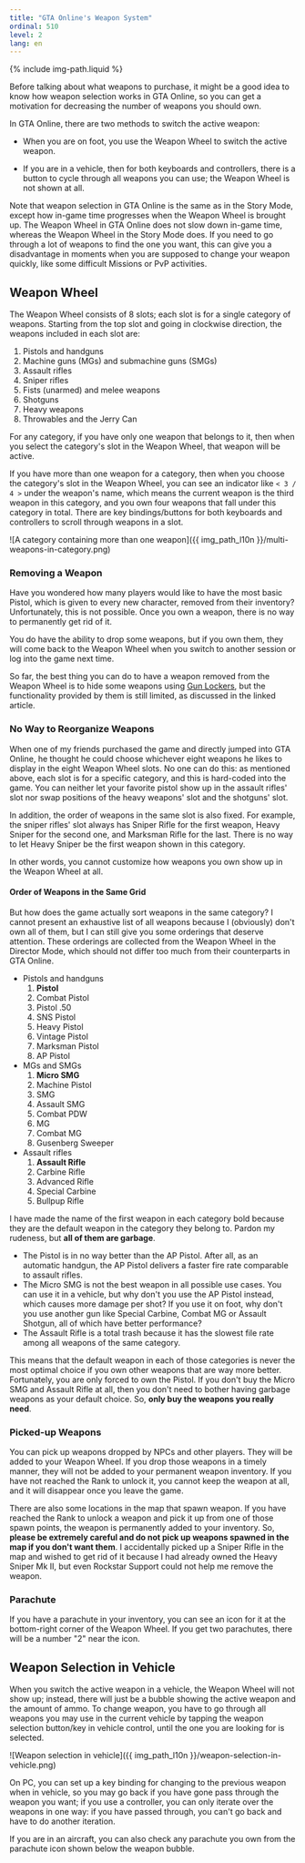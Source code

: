```yaml
---
title: "GTA Online's Weapon System"
ordinal: 510
level: 2
lang: en
---
```

{% include img-path.liquid %}

Before talking about what weapons to purchase, it might be a good idea to know
how weapon selection works in GTA Online, so you can get a motivation for
decreasing the number of weapons you should own.

In GTA Online, there are two methods to switch the active weapon:

- When you are on foot, you use the Weapon Wheel to switch the active weapon.

- If you are in a vehicle, then for both keyboards and controllers, there is a
  button to cycle through all weapons you can use; the Weapon Wheel is not
  shown at all.

Note that weapon selection in GTA Online is the same as in the Story Mode,
except how in-game time progresses when the Weapon Wheel is brought up. The
Weapon Wheel in GTA Online does not slow down in-game time, whereas the Weapon
Wheel in the Story Mode does. If you need to go through a lot of weapons to
find the one you want, this can give you a disadvantage in moments when you are
supposed to change your weapon quickly, like some difficult Missions or PvP
activities.

## Weapon Wheel

The Weapon Wheel consists of 8 slots; each slot is for a single category of
weapons. Starting from the top slot and going in clockwise direction, the
weapons included in each slot are:

1. Pistols and handguns
2. Machine guns (MGs) and submachine guns (SMGs)
3. Assault rifles
4. Sniper rifles
5. Fists (unarmed) and melee weapons
6. Shotguns
7. Heavy weapons
8. Throwables and the Jerry Can

For any category, if you have only one weapon that belongs to it, then when you
select the category's slot in the Weapon Wheel, that weapon will be active.

If you have more than one weapon for a category, then when you choose the
category's slot in the Weapon Wheel, you can see an indicator like `< 3 / 4 >`
under the weapon's name, which means the current weapon is the third weapon in
this category, and you own four weapons that fall under this category in total.
There are key bindings/buttons for both keyboards and controllers to scroll
through weapons in a slot.

![A category containing more than one
weapon]({{ img_path_l10n }}/multi-weapons-in-category.png)

### Removing a Weapon

Have you wondered how many players would like to have the most basic Pistol,
which is given to every new character, removed from their inventory?
Unfortunately, this is not possible. Once you own a weapon, there is no way to
permanently get rid of it.

You do have the ability to drop some weapons, but if you own them, they will
come back to the Weapon Wheel when you switch to another session or log into
the game next time.

So far, the best thing you can do to have a weapon removed from the Weapon
Wheel is to hide some weapons using [Gun Lockers](null), but the functionality
provided by them is still limited, as discussed in the linked article.

### No Way to Reorganize Weapons

When one of my friends purchased the game and directly jumped into GTA Online,
he thought he could choose whichever eight weapons he likes to display in the
eight Weapon Wheel slots. No one can do this: as mentioned above, each slot is
for a specific category, and this is hard-coded into the game. You can neither
let your favorite pistol show up in the assault rifles' slot nor swap positions
of the heavy weapons' slot and the shotguns' slot.

In addition, the order of weapons in the same slot is also fixed. For example,
the sniper rifles' slot always has Sniper Rifle for the first weapon, Heavy
Sniper for the second one, and Marksman Rifle for the last. There is no way to
let Heavy Sniper be the first weapon shown in this category.

In other words, you cannot customize how weapons you own show up in the Weapon
Wheel at all.

#### Order of Weapons in the Same Grid

But how does the game actually sort weapons in the same category? I cannot
present an exhaustive list of all weapons because I (obviously) don't own all
of them, but I can still give you some orderings that deserve attention. These
orderings are collected from the Weapon Wheel in the Director Mode, which
should not differ too much from their counterparts in GTA Online.

- Pistols and handguns
  1. **Pistol**
  2. Combat Pistol
  3. Pistol .50
  4. SNS Pistol
  5. Heavy Pistol
  6. Vintage Pistol
  7. Marksman Pistol
  8. AP Pistol
- MGs and SMGs
  1. **Micro SMG**
  2. Machine Pistol
  3. SMG
  4. Assault SMG
  5. Combat PDW
  6. MG
  7. Combat MG
  8. Gusenberg Sweeper
- Assault rifles
  1. **Assault Rifle**
  2. Carbine Rifle
  3. Advanced Rifle
  4. Special Carbine
  5. Bullpup Rifle

I have made the name of the first weapon in each category bold because they are
the default weapon in the category they belong to. Pardon my rudeness, but
**all of them are garbage**.

- The Pistol is in no way better than the AP Pistol. After all, as an automatic
  handgun, the AP Pistol delivers a faster fire rate comparable to assault
  rifles.
- The Micro SMG is not the best weapon in all possible use cases. You can use
  it in a vehicle, but why don't you use the AP Pistol instead, which causes
  more damage per shot? If you use it on foot, why don't you use another gun
  like Special Carbine, Combat MG or Assault Shotgun, all of which have better
  performance?
- The Assault Rifle is a total trash because it has the slowest file rate among
  all weapons of the same category.

This means that the default weapon in each of those categories is never the
most optimal choice if you own other weapons that are way more better.
Fortunately, you are only forced to own the Pistol. If you don't buy the Micro
SMG and Assault Rifle at all, then you don't need to bother having garbage
weapons as your default choice. So, **only buy the weapons you really need**.

### Picked-up Weapons

You can pick up weapons dropped by NPCs and other players. They will be added
to your Weapon Wheel. If you drop those weapons in a timely manner, they will
not be added to your permanent weapon inventory. If you have not reached the
Rank to unlock it, you cannot keep the weapon at all, and it will disappear
once you leave the game.

There are also some locations in the map that spawn weapon. If you have reached
the Rank to unlock a weapon and pick it up from one of those spawn points, the
weapon is permanently added to your inventory. So, **please be extremely
careful and do not pick up weapons spawned in the map if you don't want them**.
I accidentally picked up a Sniper Rifle in the map and wished to get rid of it
because I had already owned the Heavy Sniper Mk II, but even Rockstar Support
could not help me remove the weapon.

### Parachute

If you have a parachute in your inventory, you can see an icon for it at the
bottom-right corner of the Weapon Wheel. If you get two parachutes, there will
be a number "2" near the icon.

## Weapon Selection in Vehicle

When you switch the active weapon in a vehicle, the Weapon Wheel will not show
up; instead, there will just be a bubble showing the active weapon and the
amount of ammo. To change weapon, you have to go through all weapons you may
use in the current vehicle by tapping the weapon selection button/key in
vehicle control, until the one you are looking for is selected.

![Weapon selection in
vehicle]({{ img_path_l10n }}/weapon-selection-in-vehicle.png)

On PC, you can set up a key binding for changing to the previous weapon when in
vehicle, so you may go back if you have gone pass through the weapon you want;
if you use a controller, you can only iterate over the weapons in one way: if
you have passed through, you can't go back and have to do another iteration.

If you are in an aircraft, you can also check any parachute you own from the
parachute icon shown below the weapon bubble.
